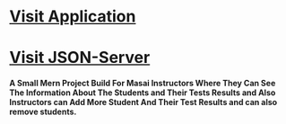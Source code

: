 <h1><a href="https://csb-opo7lb.netlify.app/" target="_blank">Visit Application</a></h1>
<h1><a href="https://rahimansari.herokuapp.com/rahi" target="_blank">Visit JSON-Server</a></h1>
<h4>A Small Mern Project Build For Masai Instructors Where They Can See The Information About The Students and Their Tests
  Results and Also Instructors can Add More Student And Their Test Results and can also remove students.
  </h4>

